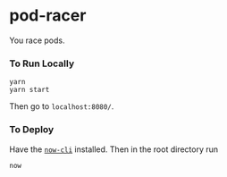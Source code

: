 # pod-racer

You race pods.

### To Run Locally

```
yarn
yarn start
```

Then go to `localhost:8080/`.

### To Deploy

Have the [`now-cli`](https://github.com/zeit/now-cli) installed.
Then in the root directory run

```
now
```
